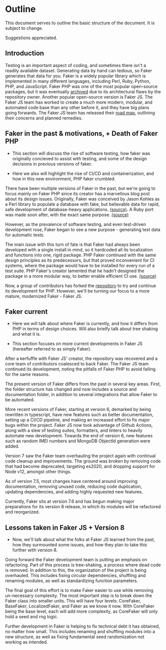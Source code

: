 # Outline

This document serves to outline the basic structure of the document. It is subject to change.

Suggestions appreciated.

## Introduction

Testing is an important aspect of coding, and sometimes there isn't a readily available dataset.
Generating data by hand can tedious, so Faker generates that data for you.
Faker is a widely popular library which is implemented in many different languages, including Perl, Ruby, Python, PHP, and JavaScript.
Faker PHP was one of the most popular open-source packages, but it was eventually [archived](https://github.com/fzaninotto/Faker) due to its architectural flaws by the repository owner.
Another popular open-source version is Faker JS.
The Faker JS team has worked to create a much more modern, modular, and automated code base than any other before it, and they have big plans going forwards.
The Faker JS team has released their [road map](https://fakerjs.dev/about/roadmap/v8.html), outlining their concerns and planned remedies.

## Faker in the past & motivations, + Death of Faker PHP

- This section will discuss the rise of software testing, how faker was originally concieved to assist with testing, and some of the design decisions in previous versions of faker.

- Here we also will highlight the rise of CI/CD and containerization, and how in this new environment, PHP faker crumbled.

There have been multiple versions of Faker in the past, but we're going to focus mainly on Faker PHP since its creator has a marvellous blog post about its design issues.
Originally, Faker was conceived by Jason Kohles as a Perl library to populate a database with fake, but believable data for rapid, safe development of database-heavy applications.
[(source)](https://metacpan.org/pod/Data::Faker).
A Ruby port was made soon after, with the exact same purpose.
[(source)](https://rubygems.org/gems/faker)

However, as the prevalence of software testing, and even test-driven development rose, Faker began to see a new purpose - generating test data for automatic tests.

The main issue with this turn of fate is that Faker had always been developed with a single install in mind, so it hardcoded all its localization and functions into one, rigid package.
PHP Faker continued with the same design principles as its predecessors, but that proved inconvenient for CI systems, where the package would have to be installed for every run of a test suite.
PHP Faker's creator lamented that he hadn't designed the package in a more modular way, to better enable efficient CI use. [(source)](https://marmelab.com/blog/2020/10/21/sunsetting-faker.html)

Now, a group of contributors has forked the [repository](https://github.com/FakerPHP/Faker) to try and continue its development for PHP.
However, we'll be turning our focus to a more mature, modernized Faker - Faker JS.

## Faker current

- Here we will talk about where Faker is currently, and how it differs from PHP in terms of design choices. Will also brielfy talk about tree shaking and what it is.

- This section focuses on more current developments in Faker JS (hereafter referred to as simply Faker).

After a kerfuffle with Faker JS' creator, the repository was recovered and a core team of contributors coalesced to back Faker.
The Faker JS team continued its development, noting the pitfalls of Faker PHP to avoid failing for the same reasons.

The present version of Faker differs from the past in several key areas. First, the folder structure has changed and now includes a source and documentation folder, in addition to several integrations that allow Faker to be automated.

More recent versions of Faker, starting at version 6, demarked by being rewritten in typescript, have new features such as better documentation, setting up a CI/CD pipeline, and making an increased effort to fix major bugs within the project.
Faker JS now took advantage of Github Actions, along with a slew of testing suites, formatters, and linters to heavily automate new development.
Towards the end of version 6, new features such as random IMEI numbers and MongoDB ObjectId generation were added.

Version 7 saw the Faker team overhauling the project again with continual code cleanup and improvements. The ground was broken by removing code that had become deprecated, targeting es2020, and dropping support for Node v12, amongst other things.

As of version 7.5, most changes have centered around improving documentation, removing unused code, reducing code duplication, updating dependencies, and adding highly requested new features.

Currently, Faker sits at version 7.6 and has begun making major preparations for its version 8 release, in which its modules will be refactored and reorganized.

## Lessons taken in Faker JS + Version 8

- Now, we'll talk about what the folks at Faker JS learned from the past, how they surmounted some issues, and how they plan to take this further with version 8.

Going forward the Faker development team is putting an emphasis on refactoring.
Part of this process is tree-shaking, a process where dead code is removed.
In addition to this, the organization of the project is being overhauled.
This includes fixing circular dependencies, shuffling and renaming modules, as well as standardizing function parameters.

The final goal of this effort is to make Faker easier to use while removing un-necessary complexity.
The most important step is to break down the Faker class into smaller units.
This will have four levels: CoreFaker, BaseFaker, LocalizedFaker, and Faker as we know it now.
With CoreFaker being the base level, each will add more complexity, as CoreFaker will only hold a seed and rng logic.

Further development in Faker is helping to fix technical debt it has obtained, no matter how small.
This includes renaming and shuffling modules into a new structure, as well as fixing fundamental seed randomization not working as intended.
